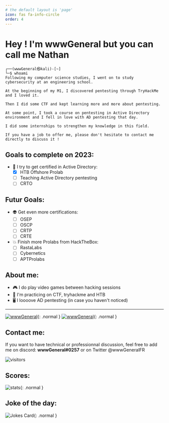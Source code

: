 ```yaml
---
# the default layout is 'page'
icon: fas fa-info-circle
order: 4
---
```

# **Hey ! I'm wwwGeneral but you can call me Nathan**


```plaintext
┌──(wwwGeneral㉿kali)-[~]
└─$ whoami
Following my computer science studies, I went on to study cybersecurity at an engineering school.

At the beginning of my M1, I discovered pentesting through TryHackMe and I loved it.

Then I did some CTF and kept learning more and more about pentesting.

At some point, I took a course on pentesting in Active Directory environment and I fell in love with AD pentesting that day.

I did some internships to strengthen my knowledge in this field.

If you have a job to offer me, please don't hesitate to contact me directly to discuss it !
```

## Goals to complete on 2023:
- 👾 I try to get certified in Active Directory:
    - [X] HTB Offshore Prolab
    - [ ] Teaching Active Directory pentesting
    - [ ] CRTO
  
## Futur Goals: 
- 👽 Get even more certifications:
    - [ ] OSEP
    - [ ] OSCP
    - [ ] CRTP
    - [ ] CRTE
   
- 💥 Finish more Prolabs from HackTheBox:
    - [ ] RastaLabs
    - [ ] Cybernetics
    - [ ] APTProlabs
    
## About me:
 - 🎮 I do play video games between hacking sessions
 - 🎌 I'm practicing on CTF, tryhackme and HTB
 - 🖥 I loooove AD pentesting (in case you haven't noticed)
 
----

 [![wwwGeneral](https://www.hackthebox.eu/badge/image/799064)](https://app.hackthebox.com/profile/799064){: .normal }
 [![wwwGeneral](https://tryhackme-badges.s3.amazonaws.com/wwwGeneral.png)](https://tryhackme.com/p/wwwGeneral){: .normal }


## Contact me:
If you want to have technical or professionnal discussion, feel free to add me on discord: **wwwGeneral#0257** or on Twitter @wwwGeneralFR

![visitors](https://visitor-badge.glitch.me/badge?page_id=wwwGeneral.visitor-badge)

## Scores:
![stats](https://github-readme-stats.vercel.app/api?username=wwwGeneral){: .normal }

## Joke of the day:
![Jokes Card](https://readme-jokes.vercel.app/api){: .normal }
<!---
wwwGeneral/wwwGeneral is a ✨ special ✨ repository because its `README.md` (this file) appears on your GitHub profile.
You can click the Preview link to take a look at your changes.
--->